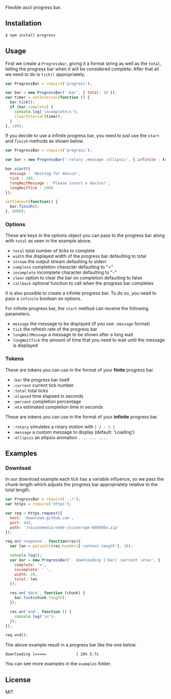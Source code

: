 Flexible ascii progress bar.

## Installation

```bash
$ npm install progress
```

## Usage

First we create a `ProgressBar`, giving it a format string
as well as the `total`, telling the progress bar when it will
be considered complete. After that all we need to do is `tick()` appropriately.

```javascript
var ProgressBar = require('progress');

var bar = new ProgressBar(':bar', { total: 10 });
var timer = setInterval(function () {
  bar.tick();
  if (bar.complete) {
    console.log('\ncomplete\n');
    clearInterval(timer);
  }
}, 100);
```

If you decide to use a infinite progress bar, you need to just use the `start` and `finish` methods as shown below.

```javascript
var ProgressBar = require('progress');

var bar = new ProgressBar(':rotary :message :ellipsis', { infinite : true });

bar.start({
  message : 'Waiting for device',
  tick : 200,
  longWaitMessage : 'Please insert a device!',
  longWaitTick : 2000
});

setTimeout(function() {
  bar.finish();
}, 6000);
```

### Options

These are keys in the options object you can pass to the progress bar along with
`total` as seen in the example above.

- `total` total number of ticks to complete
- `width` the displayed width of the progress bar defaulting to total
- `stream` the output stream defaulting to stderr
- `complete` completion character defaulting to "="
- `incomplete` incomplete character defaulting to "-"
- `clear` option to clear the bar on completion defaulting to false
- `callback` optional function to call when the progress bar completes

It is also possible to create a infinite progress bar. To do so, you need to pass a `infinite` boolean on options.

For infinite progress bar, the `start` method can receive the following parameters.

- `message` the message to be displayed (if you use `:message` format)
- `tick` the refresh rate of the progress bar
- `longWaitMessage` a message to be shown after a long wait
- `longWaitTick` the amount of time that you need to wait until the message is displayed

### Tokens

These are tokens you can use in the format of your **finite** progress bar.

- `:bar` the progress bar itself
- `:current` current tick number
- `:total` total ticks
- `:elapsed` time elapsed in seconds
- `:percent` completion percentage
- `:eta` estimated completion time in seconds

These are tokens you can use in the format of your **infinite** progress bar.

- `:rotary` simulates a rotary motion with `| / - \ |`
- `:message` a custom message to display (default: 'Loading')
- `:ellipsis` an ellipsis animation `. .. ... ....`

## Examples

### Download

In our download example each tick has a variable influence, so we pass the chunk
length which adjusts the progress bar appropriately relative to the total
length.

```javascript
var ProgressBar = require('../');
var https = require('https');

var req = https.request({
  host: 'download.github.com',
  port: 443,
  path: '/visionmedia-node-jscoverage-0d4608a.zip'
});

req.on('response', function(res){
  var len = parseInt(res.headers['content-length'], 10);

  console.log();
  var bar = new ProgressBar('  downloading [:bar] :percent :etas', {
    complete: '=',
    incomplete: ' ',
    width: 20,
    total: len
  });

  res.on('data', function (chunk) {
    bar.tick(chunk.length);
  });

  res.on('end', function () {
    console.log('\n');
  });
});

req.end();
```

The above example result in a progress bar like the one below.

```
downloading [=====             ] 29% 3.7s
```

You can see more examples in the `examples` folder.

## License

MIT
